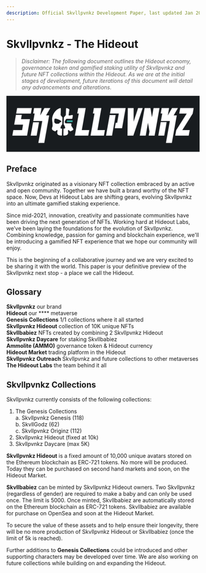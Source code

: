 ```yaml
---
description: Official Skvllpvnkz Development Paper, last updated Jan 2022.
---
```


# Skvllpvnkz - The Hideout

> _Disclaimer: The following document outlines the Hideout economy, governance token and gamified staking utility of Skvllpvnkz and future NFT collections within the Hideout. As we are at the initial stages of development, future iterations of this document will detail any advancements and alterations._

![](<.gitbook/assets/skvllpvnkz logo 2022 gitbook.png>)

## Preface

Skvllpvnkz originated as a visionary NFT collection embraced by an active and open community. Together we have built a brand worthy of the NFT space. Now, Devs at Hideout Labs are shifting gears, evolving Skvllpvnkz into an ultimate gamified staking experience.

Since mid-2021, innovation, creativity and passionate communities have been driving the next generation of NFTs. Working hard at Hideout Labs, we’ve been laying the foundations for the evolution of Skvllpvnkz. Combining knowledge, passion for gaming and blockchain experience, we'll be introducing a gamified NFT experience that we hope our community will enjoy.

This is the beginning of a collaborative journey and we are very excited to be sharing it with the world. This paper is your definitive preview of the Skvllpvnkz next stop - a place we call the Hideout.

## **Glossary**

**Skvllpvnkz**                                   our brand  \
**Hideout**                                         our **** metaverse\
**Genesis Collections**            1/1 collections where it all started \
**Skvllpvnkz Hideout**           collection of 10K unique NFTs \
**Skvllbabiez**                         NFTs created by combining 2 Skvllpvnkz Hideout \
**Skvllpvnkz Daycare**           for staking Skvllbabiez \
**Ammolite (AMMO)**             governance token & Hideout currency \
**Hideout Market**                   trading platform in the Hideout \
**Skvllpvnkz Outreach**          Skvllpvnkz and future collections to other metaverses \
**The Hideout Labs**               the team behind it all

## Skvllpvnkz Collections

Skvllpvnkz currently consists of the following collections:&#x20;

1. The Genesis Collections\
   &#x20;  a. Skvllpvnkz Genesis (118) \
   &#x20;  b. SkvllGodz (62) \
   &#x20;  c. Skvllpvnkz Originz (112)&#x20;
2. Skvllpvnkz Hideout (fixed at 10k)&#x20;
3. Skvllpvnkz Daycare (max 5K)

**Skvllpvnkz Hideout** is a fixed amount of 10,000 unique avatars stored on the Ethereum blockchain as ERC-721 tokens. No more will be produced. Today they can be purchased on second hand markets and soon, on the Hideout Market.

**Skvllbabiez** can be minted by Skvllpvnkz Hideout owners. Two Skvllpvnkz (regardless of gender) are required to make a baby and can only be used once. The limit is 5000. Once minted, Skvllbabiez are automatically stored on the Ethereum blockchain as ERC-721 tokens. Skvllbabiez are available for purchase on OpenSea and soon at the Hideout Market.

To secure the value of these assets and to help ensure their longevity, there will be no more production of Skvllpvnkz Hideout or Skvllbabiez (once the limit of 5k is reached).

Further additions to **Genesis Collections** could be introduced and other supporting characters may be developed over time. We are also working on future collections while building on and expanding the Hideout.
